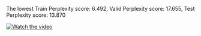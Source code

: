 The lowest Train Perplexity score: 6.492,  Valid Perplexity score: 17.655,  Test Perplexity score: 13.870

[![Watch the video](https://img.youtube.com/vi/XamGspXtLqo/0.jpg)](https://www.youtube.com/watch?v=XamGspXtLqo)
